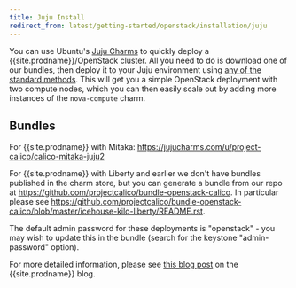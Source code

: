 ```yaml
---
title: Juju Install
redirect_from: latest/getting-started/openstack/installation/juju
---
```


You can use Ubuntu's [Juju Charms](https://jujucharms.com/) to quickly deploy a
{{site.prodname}}/OpenStack cluster.  All you need to do is download one of our bundles,
then deploy it to your Juju environment using [any of the standard
methods](https://jujucharms.com/docs/stable/charms-bundles). This will get you a
simple OpenStack deployment with two compute nodes, which you can then easily
scale out by adding more instances of the `nova-compute` charm.

## Bundles

For {{site.prodname}} with Mitaka:
<https://jujucharms.com/u/project-calico/calico-mitaka-juju2>

For {{site.prodname}} with Liberty and earlier we don't have bundles published in the
charm store, but you can generate a bundle from our repo at
<https://github.com/projectcalico/bundle-openstack-calico>.  In particular
please see
<https://github.com/projectcalico/bundle-openstack-calico/blob/master/icehouse-kilo-liberty/README.rst>.

The default admin password for these deployments is "openstack" - you may wish
to update this in the bundle (search for the keystone "admin-password" option).

For more detailed information, please see [this blog
post](https://www.projectcalico.org/exploring-juju/) on the {{site.prodname}} blog.
